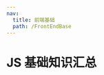 ```yaml
---
nav:
  title: 前端基础
  path: /FrontEndBase
---
```


<!-- ## Foo

Demo:

```tsx
import React from 'react';
import { Foo } from 'dumi-lib';

export default () => <Foo title="First Demo" />;
```

More skills for writing demo: https://d.umijs.org/guide/demo-principle -->


# JS 基础知识汇总
